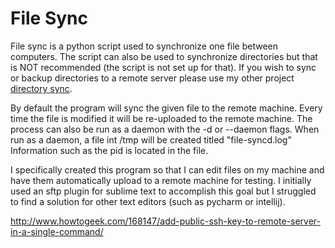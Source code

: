 File Sync
==========
File sync is a python script used to synchronize one file between computers. The script can also be used to synchronize directories but that is NOT recommended (the script is not set up for that). If you wish to sync or backup directories to a remote server please use my other project [directory sync](https://github.com/slandau3/Directory-Sync). 

By default the program will sync the given file to the remote machine. Every time the file is modified it will be re-uploaded to the remote machine. The process can also be run as a daemon with the -d or --daemon flags. When run as a daemon, a file int /tmp will be created titled "file-syncd.log" Information such as the pid is located in the file.

I specifically created this program so that I can edit files on my machine and have them automatically upload to a remote machine for testing. I initially used an sftp plugin for sublime text to accomplish this goal but I struggled to find a solution for other text editors (such as pycharm or intellij). 


http://www.howtogeek.com/168147/add-public-ssh-key-to-remote-server-in-a-single-command/